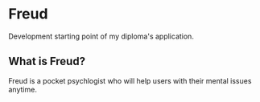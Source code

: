 # Freud

Development starting point of my diploma's application.

## What is Freud?

Freud is a pocket psychlogist who will help users with their mental issues anytime. 



